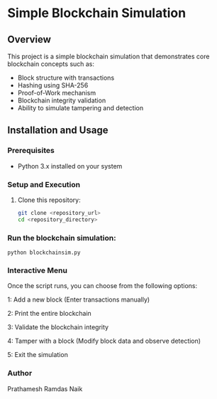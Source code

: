 # Simple Blockchain Simulation

## Overview

This project is a simple blockchain simulation that demonstrates core blockchain concepts such as:

- Block structure with transactions
- Hashing using SHA-256
- Proof-of-Work mechanism
- Blockchain integrity validation
- Ability to simulate tampering and detection

## Installation and Usage

### Prerequisites
- Python 3.x installed on your system

### Setup and Execution

1. Clone this repository:
   ```sh
   git clone <repository_url>
   cd <repository_directory>

### Run the blockchain simulation:
    python blockchainsim.py
    

### Interactive Menu

Once the script runs, you can choose from the following options:

1: Add a new block (Enter transactions manually)

2: Print the entire blockchain

3: Validate the blockchain integrity

4: Tamper with a block (Modify block data and observe detection)

5: Exit the simulation

### Author
Prathamesh Ramdas Naik
